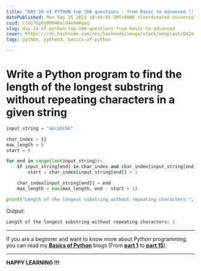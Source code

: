 ```yaml
---
title: "DAY 24 of PYTHON top 100 questions : from Basic to Advanced !!"
datePublished: Mon Sep 25 2023 18:04:03 GMT+0000 (Coordinated Universal Time)
cuid: clmz76p6g00040aid4ehm0gag
slug: day-24-of-python-top-100-questions-from-basic-to-advanced
cover: https://cdn.hashnode.com/res/hashnode/image/stock/unsplash/842ofHC6MaI/upload/9db2b2498bebd0e6e7d57d8ddba5c320.jpeg
tags: python, python3, basics-of-python

---
```


# Write a Python program to find the length of the longest substring without repeating characters in a given string

```python
input_string = "abcabcbb"

char_index = {}
max_length = 0
start = 0

for end in range(len(input_string)):
    if input_string[end] in char_index and char_index[input_string[end]] >= start:
        start = char_index[input_string[end]] + 1

    char_index[input_string[end]] = end
    max_length = max(max_length, end - start + 1)

print("Length of the longest substring without repeating characters:", max_length)
```

Output:

```python
Length of the longest substring without repeating characters: 3
```

---

If you are a beginner and want to know more about Python programming, you can read my [**Basics of Python**](https://hashnode.com/post/cleuwavnj008gurnv4fc650hh) blogs (From [**part 1**](https://hashnode.com/post/cleuwavnj008gurnv4fc650hh) to [**part 15**](https://hashnode.com/post/clff4058101hng5nvefv85yzt)).

---

**HAPPY LEARNING !!!**